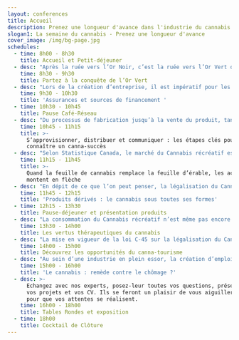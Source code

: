 ```yaml
---
layout: conferences
title: Accueil
description: Prenez une longueur d'avance dans l'industrie du cannabis
slogan1: La semaine du cannabis - Prenez une longueur d'avance
cover_image: /img/bg-page.jpg
schedules:
  - time: 8h00 - 8h30
    title: Accueil et Petit-déjeuner
  - desc: "Après la ruée vers l’Or Noir, c’est la ruée vers l’Or Vert qui résonne dans tous les esprits. Selon les estimations, le marché Canadien du Cannabis pèserait près de 6,5 milliards de dollars. Toutes les parties prenantes seront bénéficiaires que ce soit les gouvernements qui espèrent une manne fiscale ou bien les entreprises qui prévoient des bénéfices importants. C’est pour cette raison que chacun se prépare au nouveau contexte créé par la légalisation de la marijuana. Profitez de la présence de nos experts pour tout savoir sur :\r\n\n•\tLes opportunités commerciales\r\n\n•\tLes nouvelles lois et réglementations\r\n\n•\tLes licences à obtenir\r\n\n•\tLes technologies et équipements disponibles\r\n\n•\tLes aménagements urbains à prévoir\r\n\n•\tLes formations nécessaires\r\n\n•\tLa reconversion des producteurs de fruits et légumes"
    time: 8h30 - 9h30
    title: Partez à la conquête de l’Or Vert
  - desc: "Lors de la création d’entreprise, il est impératif pour les entrepreneurs et les investisseurs d’identifier les enjeux entourant la légalisation du cannabis, ainsi que la gestion des risques associés au projet et le rôle prépondérant d’une assurance. En explorant les différentes sources de financements permettant d’accélérer le développement de leurs activités, les entrepreneurs ont tout intérêt à diversifier leurs sources de financements afin d’éviter toute dépendance vis-à-vis de ces sources de financement. C’est pourquoi nos experts aborderont les sujets suivants :\r\n\n•\tAssurances et gestion de risques\r\n\n•\tLes financements privés\r\n\n•\tLes financements gouvernementaux\r\n\n•\tLes financements participatifs\r\n\n•\tL’expérience des Pays-Bas\r\n\n•\tComment les municipalités peuvent-elles attirer des investisseurs ? \r\n\n•\tLe rôle d’une audit lors de la démarche de lancement"
    time: 9h30 - 10h30
    title: 'Assurances et sources de financement '
  - time: 10h30 - 10h45
    title: Pause Café-Réseau
  - desc: "Du processus de fabrication jusqu’à la vente du produit, tant de questions se posent. Comment optimiser sa chaine d’approvisionnement ? Tisser un réseau de distribution solide dans un marché émergent ? Quelle communication adopter face à un marché qui ne laisse personne indifférent ?  \r\n\nPour répondre à toutes ces interrogations, nos experts se focaliseront sur :\r\n\n•\tLes enjeux d’une chaine d’approvisionnement efficiente\r\n\n•\tLes spécificités de la distribution au Québec\r\n\n•\tLes logiciels informatiques\r\n\n•\tLa sécurité au service de l’approvisionnement\r\n\n•\tLes services de logistique\r\n\n•\tLe contrôle de qualité\r\n\n•\tLes différents canaux de communication\r\n\n•\tLe positionnement et l’image de marque\r\n\n•\tLes réseaux sociaux\r\n\n•\tLes tactiques de pointe de marketing dans l’industrie du cannabis"
    time: 10h45 - 11h15
    title: >-
      S’approvisionner, distribuer et communiquer : les étapes clés pour
      connaître un canna-succès
  - desc: "Selon Statistique Canada, le marché du Cannabis récréatif est estimé à 6,5 milliards de dollars. De nombreux investisseurs ont compris la « machine à cash » que ce marché représente. Ainsi, d’après le Journal de Montréal, ce n’est pas moins de 77 Canadiens qui sont déjà devenus millionnaires et ce, avant même que la production récréative soit légalisée. De fait, ils ont su investir intelligemment leur argent. Si vous aussi vous souhaitez diversifier votre portefeuille d’investissements grâce au cannabis, voici des exemples des sujets traités :\r\n\n•\tLes principes de base d’un investissement durable\r\n\n•\tIntégrer un fond spécialisé dans le cannabis au portefeuille des clients\r\n\n•\tLa pondération du secteur du cannabis dans le patrimoine des clients\r\n\n•\tLes fonds d’investissements rentables sur le marché du cannabis"
    time: 11h15 - 11h45
    title: >-
      Quand la feuille de cannabis remplace la feuille d’érable, les actions
      montent en flèche
  - desc: "En dépit de ce que l’on peut penser, la légalisation du Cannabis récréatif ouvre bien plus de portes que la simple consommation traditionnelle. Les entrepreneurs ne manquent pas de créativité pour faire fructifier leurs investissements tout en élargissant leur gamme de produits. C’est le cas par exemple d’un laboratoire de 15 600 m2 proche d’Ottawa qui développe très sérieusement des solutions alternatives (crèmes, potions etc.…) à base de Cannabis. Les opportunités sont infinies et ne dépendent que d’un brin d’audace et d’une profonde imagination :\r\n\n•\tDe nouvelles habitudes de consommation : Vins, spiritueux, bière, breuvages et friandises\r\n\n•\tDe nouveaux horizons en cosmétiques : crèmes, lotions et maquillage\r\n\n•\tDes niches pour tous les accessoires"
    time: 11h45 - 12h15
    title: 'Produits dérivés : le cannabis sous toutes ses formes'
  - time: 12h15 - 13h30
    title: Pause-déjeuner et présentation produits
  - desc: "La consommation du Cannabis récréatif n’est même pas encore légalisée que son utilisation à des fins dites médicales est pratiquée depuis plusieurs années. De nombreuses études menées par des Laboratoires valident l’utilisation raisonnée du Cannabis thérapeutique pour certaines maladies.\r\n\n•\tTraitement de l’anxiété\r\n\n•\tDouleurs chroniques (migraine, fybromyalgie…)\r\n\n•\tChimiothérapie\r\n\n•\tTraitement contre l’épilepsie\r\n\n•\tSanté et prévention"
    time: 13h30 - 14h00
    title: Les vertus thérapeutiques du cannabis
  - desc: "La mise en vigueur de la loi C-45 sur la légalisation du Cannabis Récréatif devrait renforcer le Tourisme Canadien qui attirait pas moins de 21 millions de visiteurs en 2017. Ce sont donc des milliards de dollars qui seront générés par cette seule industrie. Les prévisions indiquent une explosion du nombre de touristes motivés d’en apprendre davantage sur les effets du pot dès l’application de la loi. \r\n\n•\tLes opportunités à saisir \r\n\n•\tEtude de cas : l’expérience du Colorado\r\n\n•\t7 bonne idées pour recruter des clients américains et européens\r\n\n•\tLes centres de villégiature\r\n\n•\tLes nouveaux circuits touristiques"
    time: 14h00 - 15h00
    title: Découvrez les opportunités du canna-tourisme
  - desc: "Au sein d’une industrie en plein essor, la création d’emploi est une conséquence logique s’expliquant par un besoin en main d’œuvre afin de répondre aux attentes des employeurs. Nos experts vous donneront toutes les clefs pour travailler dans cette industrie\r\n\n•\tCe que recherchent les employeurs\r\n\n•\tLes diplômes nécessaires\r\n\n•\tLe plan de carrière\r\n\n•\tL’expérience professionnelle du marché noir : un atout ?"
    time: 15h00 - 16h00
    title: 'Le cannabis : remède contre le chômage ?'
  - desc: >-
      Echangez avec nos experts, posez-leur toutes vos questions, présentez-leur
      vos projets et vos CV. Ils se feront un plaisir de vous aiguiller au mieux
      pour que vos attentes se réalisent.
    time: 16h00 - 18h00
    title: Tables Rondes et exposition
  - time: 18h00
    title: Cocktail de Clôture
---
```


